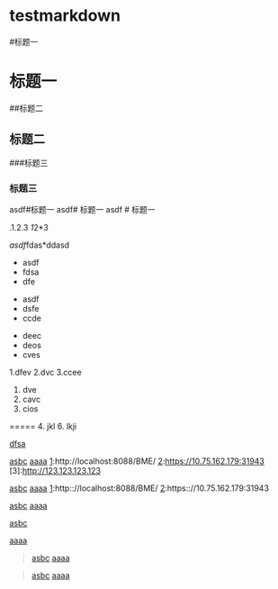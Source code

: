 # testmarkdown

#标题一
# 标题一
##标题二
## 标题二
###标题三
### 标题三
asdf#标题一
asdf# 标题一
asdf # 标题一

.1.2.3
*1*2*3

*asdf*fdas*ddasd

* asdf
* fdsa
* dfe

- asdf
- dsfe
- ccde

+ deec
+ deos
+ cves

1.dfev
2.dvc
3.ccee

1. dve
2. cavc
3. cios

=====
4. jkl 
6. lkji

[dfsa](http://localhost:8088/BME/)

[asbc][1]
[aaaa][2]
[1]:http://localhost:8088/BME/
[2]:https://10.75.162.179:31943
[3]:http://123.123.123.123

[asbc][1]
[aaaa][2]
[1]:http:://localhost:8088/BME/
[2]:https:://10.75.162.179:31943

[asbc][1]
[aaaa][2]

[1]:http:://localhost:8088/BME/
[2]:https:://10.75.162.179:31943

[asbc][1]

[aaaa][2]

[1]: http://localhost:8088/BME/
[2]: https://10.75.162.179:31943

> [asbc][1]
> [aaaa][2]

[1]: http://localhost:8088/BME/
[2]: https://10.75.162.179:31943

> [asbc][1]
> [aaaa][2]

[1]: http:://localhost:8088/BME/
[2]: https:://10.75.162.179:31943

